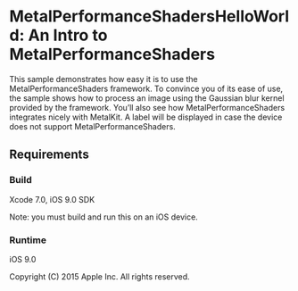# MetalPerformanceShadersHelloWorld: An Intro to MetalPerformanceShaders

This sample demonstrates how easy it is to use the MetalPerformanceShaders framework. To convince you of its ease of use, the sample shows how to process an image using the Gaussian blur kernel provided by the framework. You’ll also see how MetalPerformanceShaders integrates nicely with MetalKit. A label will be displayed in case the device does not support MetalPerformanceShaders.


## Requirements

### Build

Xcode 7.0, iOS 9.0 SDK

Note: you must build and run this on an iOS device.

### Runtime

iOS 9.0

Copyright (C) 2015 Apple Inc. All rights reserved.
